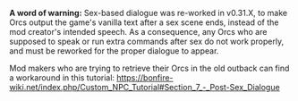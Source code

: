 **A word of warning:** Sex-based dialogue was re-worked in v0.31.X, to make Orcs output the game's vanilla text after a sex scene ends, instead of the mod creator's intended speech. As a consequence, any Orcs who are supposed to speak or run extra commands after sex do not work properly, and must be reworked for the proper dialogue to appear.

Mod makers who are trying to retrieve their Orcs in the old outback can find a workaround in this tutorial: https://bonfire-wiki.net/index.php/Custom_NPC_Tutorial#Section_7_-_Post-Sex_Dialogue
